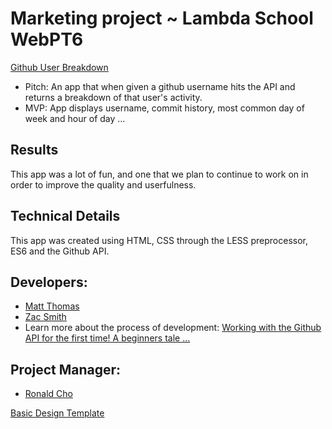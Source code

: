 # Marketing project ~ Lambda School WebPT6
[Github User Breakdown](http://github-user-breakdown.ga/)

* Pitch: An app that when given a github username hits the API and returns a breakdown of that user's activity.
* MVP: App displays username, commit history, most common day of week and hour of day ...

## Results
This app was a lot of fun, and one that we plan to continue to work on in order to improve the quality and userfulness. 

## Technical Details
This app was created using HTML, CSS through the LESS preprocessor, ES6 and the Github API.



## Developers: 
* [Matt Thomas](https://github.com/MattGThomas) 
* [Zac Smith](https://github.com/zrsmith75)
* Learn more about the process of development: [Working with the Github API for the first time! A beginners tale …](https://link.medium.com/XPBrDvNIZW)

## Project Manager:
* [Ronald Cho](https://github.com/ronaldcho)


[Basic Design Template](https://www.fluidui.com/editor/live/preview/cF9pcUxMdHBYaTdhMmlvZ3kwT1QxVml2aEs1QWVaNkZ2UA==)



